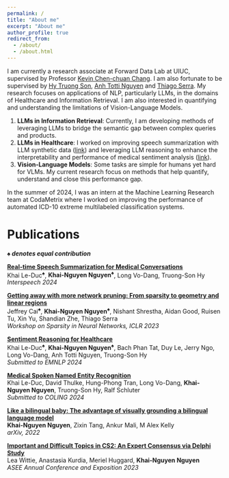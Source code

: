 ```yaml
---
permalink: /
title: "About me"
excerpt: "About me"
author_profile: true
redirect_from: 
  - /about/
  - /about.html
---
```

I am currently a research associate at Forward Data Lab at UIUC, supervised by Professor [Kevin Chen-chuan Chang](https://siebelschool.illinois.edu/about/people/faculty/kcchang). I am also fortunate to be supervised by [Hy Truong Son](https://people.cs.uchicago.edu/~hytruongson/), [Anh Totti Nguyen](https://anhnguyen.me/research/) and [Thiago Serra](https://tippie.uiowa.edu/people/thiago-serra). My research focuses on applications of NLP, particularly LLMs, in the domains of Healthcare and Information Retrieval. I am also interested in quantifying and understanding the limitations of Vision-Language Models.

1. **LLMs in Information Retrieval**: Currently, I am developing methods of leveraging LLMs to bridge the semantic gap between complex queries and products. 
2. **LLMs in Healthcare**: I worked on improving speech summarization with LLM synthetic data ([link](https://arxiv.org/pdf/2406.15888)) and leveraging LLM reasoning to enhance the interpretability and performance of medical sentiment analysis ([link](https://arxiv.org/pdf/2407.21054)).
3. **Vision-Language Models**: Some tasks are simple for humans yet hard for VLMs. My current research focus on methods that help quantify, understand and close this performance gap. 

In the summer of 2024, I was an intern at the Machine Learning Research team at CodaMetrix where I worked on improving the performance of automated ICD-10 extreme multilabeled classification systems.


Publications
=====
***♠ denotes equal contribution***

[**Real-time Speech Summarization for Medical Conversations**](https://arxiv.org/pdf/2406.15888) <br>
Khai Le-Duc<sup>♠</sup>, **Khai-Nguyen Nguyen<sup>♠</sup>**, Long Vo-Dang, Truong-Son Hy<br>
_Interspeech 2024_<br>

[**Getting away with more network pruning: From sparsity to geometry and linear regions**](https://arxiv.org/pdf/2301.07966) <br> 
Jeffrey Cai<sup>♠</sup>, **Khai-Nguyen Nguyen<sup>♠</sup>**, Nishant Shrestha, Aidan Good, Ruisen Tu, Xin Yu, Shandian Zhe, Thiago Serra <br>
_Workshop on Sparsity in Neural Networks, ICLR 2023_ <br>

[**Sentiment Reasoning for Healthcare**](https://arxiv.org/pdf/2407.21054) <br>
Khai Le-Duc<sup>♠</sup>, **Khai-Nguyen Nguyen<sup>♠</sup>**, Bach Phan Tat, Duy Le, Jerry Ngo, Long Vo-Dang, Anh Totti Nguyen, Truong-Son Hy <br>
_Submitted to EMNLP 2024_<br>

[**Medical Spoken Named Entity Recognition**](https://arxiv.org/pdf/2406.13337) <br>
Khai Le-Duc, David Thulke, Hung-Phong Tran, Long Vo-Dang, **Khai-Nguyen Nguyen**, Truong-Son Hy, Ralf Schluter <br>
_Submitted to COLING 2024_<br>

[**Like a bilingual baby: The advantage of visually grounding a bilingual language model**](https://arxiv.org/pdf/2210.05487) <br>
**Khai-Nguyen Nguyen**, Zixin Tang, Ankur Mali, M Alex Kelly<br>
_arXiv, 2022_<br>

[**Important and Difficult Topics in CS2: An Expert Consensus via Delphi Study**](https://www.tara.tcd.ie/bitstream/handle/2262/104028/important-and-difficult-topics-in-cs2-an-expert-consensus-via-delphi-study.pdf?sequence=1) <br>
Lea Wittie, Anastasia Kurdia, Meriel Huggard, **Khai-Nguyen Nguyen** <br>
_ASEE Annual Conference and Exposition 2023_<br>
